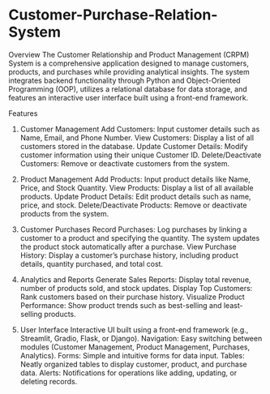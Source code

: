 # Customer-Purchase-Relation-System

Overview
The Customer Relationship and Product Management (CRPM) System is a comprehensive application designed to manage customers, products, and purchases while providing analytical insights. The system integrates backend functionality through Python and Object-Oriented Programming (OOP), utilizes a relational database for data storage, and features an interactive user interface built using a front-end framework.

Features
1. Customer Management
Add Customers: Input customer details such as Name, Email, and Phone Number.
View Customers: Display a list of all customers stored in the database.
Update Customer Details: Modify customer information using their unique Customer ID.
Delete/Deactivate Customers: Remove or deactivate customers from the system.

2. Product Management
Add Products: Input product details like Name, Price, and Stock Quantity.
View Products: Display a list of all available products.
Update Product Details: Edit product details such as name, price, and stock.
Delete/Deactivate Products: Remove or deactivate products from the system.

3. Customer Purchases
Record Purchases: Log purchases by linking a customer to a product and specifying the quantity. The system updates the product stock automatically after a purchase.
View Purchase History: Display a customer’s purchase history, including product details, quantity purchased, and total cost.

4. Analytics and Reports
Generate Sales Reports: Display total revenue, number of products sold, and stock updates.
Display Top Customers: Rank customers based on their purchase history.
Visualize Product Performance: Show product trends such as best-selling and least-selling products.

5. User Interface
Interactive UI built using a front-end framework (e.g., Streamlit, Gradio, Flask, or Django).
Navigation: Easy switching between modules (Customer Management, Product Management, Purchases, Analytics).
Forms: Simple and intuitive forms for data input.
Tables: Neatly organized tables to display customer, product, and purchase data.
Alerts: Notifications for operations like adding, updating, or deleting records.
